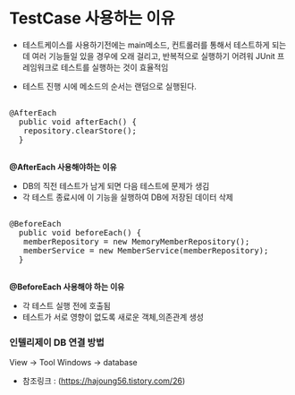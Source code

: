 # TestCase 사용하는 이유

- 테스트케이스를 사용하기전에는 main메소드, 컨트롤러를 통해서 테스트하게 되는데 여러 기능들일 있을 경우에 오래 걸리고, 반복적으로 실행하기 어려워 JUnit 프레임워크로 테스트를 실행하는 것이 효율적임

- 테스트 진행 시에 메소드의 순서는 랜덤으로 실행된다.

<pre>

@AfterEach
  public void afterEach() {
   repository.clearStore();
  }

</pre>

**@AfterEach 사용해야하는 이유**
- DB의 직전 테스트가 남게 되면 다음 테스트에 문제가 생김
- 각 테스트 종료시에 이 기능을 실행하여 DB에 저장된 데이터 삭제

<pre>

@BeforeEach
  public void beforeEach() {
   memberRepository = new MemoryMemberRepository();
   memberService = new MemberService(memberRepository);
  }

</pre>
**@BeforeEach 사용해야 하는 이유**
- 각 테스트 실행 전에 호출됨
- 테스트가 서로 영향이 없도록 새로운 객체,의존관계 생성



### 인텔리제이 DB 연결 방법 
View -> Tool Windows -> database

+ 참조링크 : (https://hajoung56.tistory.com/26)

